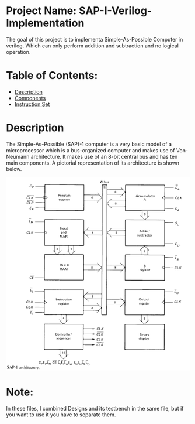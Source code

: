 # Project Name: SAP-I-Verilog-Implementation
  The goal of this project is to implementa Simple-As-Possible Computer in verilog. Which can only perform addition and subtraction and no logical operation.
  
# Table of Contents:

- [Description](#description)
- [Components](#components)
- [Instruction Set](#instruction-set)

# Description
The Simple-As-Possible (SAP)-1 computer is a very basic model of a microprocessor which is a bus-organized computer and makes use of Von-Neumann architecture. It makes use of an 8-bit central bus and has ten main components. A pictorial representation of its architecture is shown below.


![Architecture](Architecture.PNG)



# Note:
In these files, I combined Designs and its testbench in the same file, but if you want to use it you have to separate them.
